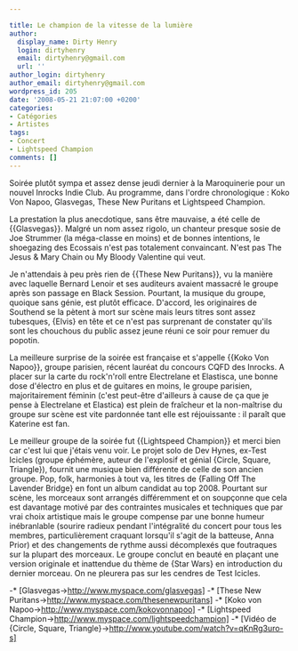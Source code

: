 ```yaml
---

title: Le champion de la vitesse de la lumière
author:
  display_name: Dirty Henry
  login: dirtyhenry
  email: dirtyhenry@gmail.com
  url: ''
author_login: dirtyhenry
author_email: dirtyhenry@gmail.com
wordpress_id: 205
date: '2008-05-21 21:07:00 +0200'
categories:
- Catégories
- Artistes
tags:
- Concert
- Lightspeed Champion
comments: []
---
```

Soirée plutôt sympa et assez dense jeudi dernier à la Maroquinerie pour un nouvel Inrocks Indie Club. Au programme, dans l'ordre chronologique : Koko Von Napoo, Glasvegas, These New Puritans et Lightspeed Champion.

La prestation la plus anecdotique, sans être mauvaise, a été celle de {{Glasvegas}}. Malgré un nom assez rigolo, un chanteur presque sosie de Joe Strummer (la méga-classe en moins) et de bonnes intentions, le shoegazing des Ecossais n'est pas totalement convaincant. N'est pas The Jesus & Mary Chain ou My Bloody Valentine qui veut.

Je n'attendais à peu près rien de {{These New Puritans}}, vu la manière avec laquelle Bernard Lenoir et ses auditeurs avaient massacré le groupe après son passage en Black Session. Pourtant, la musique du groupe, quoique sans génie, est plutôt efficace. D'accord, les originaires de Southend se la pètent à mort sur scène mais leurs titres sont assez tubesques, {Elvis} en tête et ce n'est pas surprenant de constater qu'ils sont les chouchous du public assez jeune réuni ce soir pour remuer du popotin.

La meilleure surprise de la soirée est française et s'appelle {{Koko Von Napoo}}, groupe parisien, récent lauréat du concours CQFD des Inrocks. A placer sur la carte du rock'n'roll entre Electrelane et Elastisca, une bonne dose d'électro en plus et de guitares en moins, le groupe parisien, majoritairement féminin (c'est peut-être d'ailleurs à cause de ça que je pense à Electrelane et Elastica) est plein de fraîcheur et la non-maîtrise du groupe sur scène est vite pardonnée tant elle est réjouissante : il paraît que Katerine est fan.

Le meilleur groupe de la soirée fut {{Lightspeed Champion}} et merci bien car c'est lui que j'étais venu voir. Le projet solo de Dev Hynes, ex-Test Icicles (groupe éphémère, auteur de l'explosif et génial {Circle, Square, Triangle}), fournit une musique bien différente de celle de son ancien groupe. Pop, folk, harmonies à tout va, les titres de {Falling Off The Lavender Bridge} en font un album candidat au top 2008. Pourtant sur scène, les morceaux sont arrangés différemment et on soupçonne que cela est davantage motivé par des contraintes musicales et techniques que par vrai choix artistique mais le groupe compense par une bonne humeur inébranlable (sourire radieux pendant l'intégralité du concert pour tous les membres, particulièrement craquant lorsqu'il s'agit de la batteuse, Anna Prior) et des changements de rythme aussi décomplexés que foutraques sur la plupart des morceaux. Le groupe conclut en beauté en plaçant une version originale et inattendue du thème de {Star Wars} en introduction du dernier morceau. On ne pleurera pas sur les cendres de Test Icicles.

-* [Glasvegas->http://www.myspace.com/glasvegas]
-* [These New Puritans->http://www.myspace.com/thesenewpuritans]
-* [Koko von Napoo->http://www.myspace.com/kokovonnapoo]
-* [Lightspeed Champion->http://www.myspace.com/lightspeedchampion]
-* [Vidéo de {Circle, Square, Triangle}->http://www.youtube.com/watch?v=qKnRg3uro-s]
